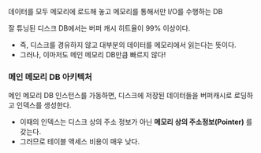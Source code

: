
데이터를 모두 메모리에 로드해 놓고 메모리를 통해서만 I/O를 수행하는 DB

잘 튜닝된 디스크 DB에서는 버퍼 캐시 히트율이 99% 이상이다.
- 즉, 디스크를 경유하지 않고 대부분의 데이터를 메모리에서 읽는다는 뜻이다.
- 그러나, 이마저도 메인 메모리 DB만큼 빠르지 않다!

### 메인 메모리 DB 아키텍처

메인 메모리 DB 인스턴스를 가동하면, 
디스크에 저장된 데이터들을 버퍼캐시로 로딩하고 인덱스를 생성한다.
- 이때의 인덱스는 디스크 상의 주소 정보가 아닌 **메모리 상의 주소정보(Pointer)** 를 갖는다.
- 그러므로 테이블 액세스 비용이 매우 낮다.



